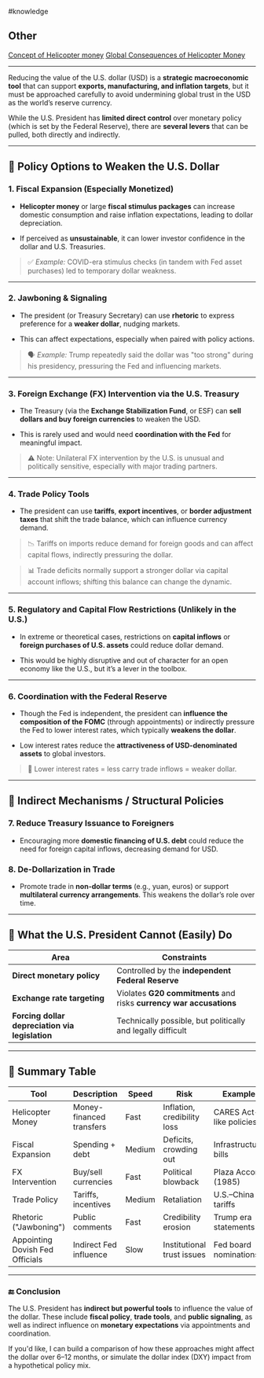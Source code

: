 \#knowledge

## Other

[Concept of Helicopter money](Concept%20of%20Helicopter%20money.md)
[Global Consequences of Helicopter Money](Global%20Consequences%20of%20Helicopter%20Money.md)

---

Reducing the value of the U.S. dollar (USD) is a **strategic macroeconomic tool** that can support **exports, manufacturing, and inflation targets**, but it must be approached carefully to avoid undermining global trust in the USD as the world’s reserve currency.

While the U.S. President has **limited direct control** over monetary policy (which is set by the Federal Reserve), there are **several levers** that can be pulled, both directly and indirectly.

---

## 🧰 **Policy Options to Weaken the U.S. Dollar**

### **1. Fiscal Expansion (Especially Monetized)**

* **Helicopter money** or large **fiscal stimulus packages** can increase domestic consumption and raise inflation expectations, leading to dollar depreciation.

* If perceived as **unsustainable**, it can lower investor confidence in the dollar and U.S. Treasuries.

 > 
 > ✅ *Example:* COVID-era stimulus checks (in tandem with Fed asset purchases) led to temporary dollar weakness.

---

### **2. Jawboning & Signaling**

* The president (or Treasury Secretary) can use **rhetoric** to express preference for a **weaker dollar**, nudging markets.

* This can affect expectations, especially when paired with policy actions.

 > 
 > 🗣️ *Example:* Trump repeatedly said the dollar was "too strong" during his presidency, pressuring the Fed and influencing markets.

---

### **3. Foreign Exchange (FX) Intervention via the U.S. Treasury**

* The Treasury (via the **Exchange Stabilization Fund**, or ESF) can **sell dollars and buy foreign currencies** to weaken the USD.

* This is rarely used and would need **coordination with the Fed** for meaningful impact.

 > 
 > ⚠️ Note: Unilateral FX intervention by the U.S. is unusual and politically sensitive, especially with major trading partners.

---

### **4. Trade Policy Tools**

* The president can use **tariffs**, **export incentives**, or **border adjustment taxes** that shift the trade balance, which can influence currency demand.

 > 
 > 📉 Tariffs on imports reduce demand for foreign goods and can affect capital flows, indirectly pressuring the dollar.

 > 
 > 📊 Trade deficits normally support a stronger dollar via capital account inflows; shifting this balance can change the dynamic.

---

### **5. Regulatory and Capital Flow Restrictions (Unlikely in the U.S.)**

* In extreme or theoretical cases, restrictions on **capital inflows** or **foreign purchases of U.S. assets** could reduce dollar demand.

* This would be highly disruptive and out of character for an open economy like the U.S., but it’s a lever in the toolbox.

---

### **6. Coordination with the Federal Reserve**

* Though the Fed is independent, the president can **influence the composition of the FOMC** (through appointments) or indirectly pressure the Fed to lower interest rates, which typically **weakens the dollar**.

* Low interest rates reduce the **attractiveness of USD-denominated assets** to global investors.

 > 
 > 🏦 Lower interest rates = less carry trade inflows = weaker dollar.

---

## 🧮 **Indirect Mechanisms / Structural Policies**

### **7. Reduce Treasury Issuance to Foreigners**

* Encouraging more **domestic financing of U.S. debt** could reduce the need for foreign capital inflows, decreasing demand for USD.

### **8. De-Dollarization in Trade**

* Promote trade in **non-dollar terms** (e.g., yuan, euros) or support **multilateral currency arrangements**. This weakens the dollar’s role over time.

---

## 🚫 What the U.S. President Cannot (Easily) Do

|Area|Constraints|
|----|-----------|
|**Direct monetary policy**|Controlled by the **independent Federal Reserve**|
|**Exchange rate targeting**|Violates **G20 commitments** and risks **currency war accusations**|
|**Forcing dollar depreciation via legislation**|Technically possible, but politically and legally difficult|

---

## 🧠 Summary Table

|Tool|Description|Speed|Risk|Example|
|----|-----------|-----|----|-------|
|Helicopter Money|Money-financed transfers|Fast|Inflation, credibility loss|CARES Act-like policies|
|Fiscal Expansion|Spending + debt|Medium|Deficits, crowding out|Infrastructure bills|
|FX Intervention|Buy/sell currencies|Fast|Political blowback|Plaza Accord (1985)|
|Trade Policy|Tariffs, incentives|Medium|Retaliation|U.S.–China tariffs|
|Rhetoric ("Jawboning")|Public comments|Fast|Credibility erosion|Trump era statements|
|Appointing Dovish Fed Officials|Indirect Fed influence|Slow|Institutional trust issues|Fed board nominations|

---

### 🔚 **Conclusion**

The U.S. President has **indirect but powerful tools** to influence the value of the dollar. These include **fiscal policy**, **trade tools**, and **public signaling**, as well as indirect influence on **monetary expectations** via appointments and coordination.

If you'd like, I can build a comparison of how these approaches might affect the dollar over 6–12 months, or simulate the dollar index (DXY) impact from a hypothetical policy mix.
